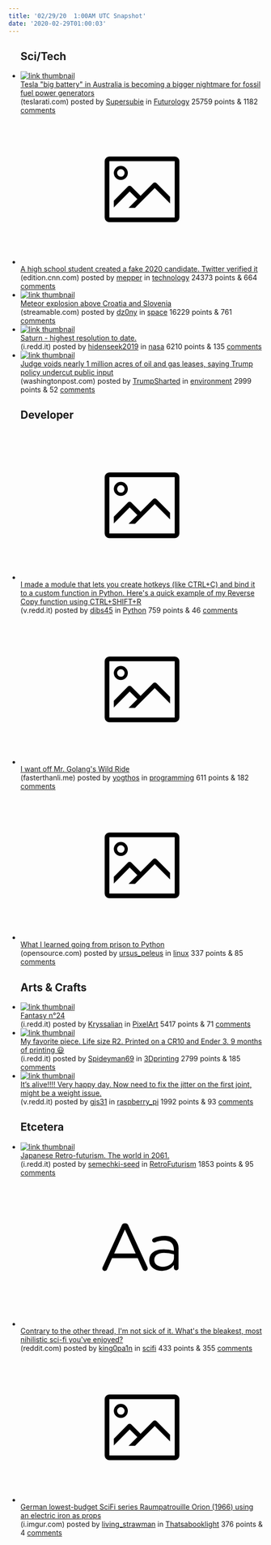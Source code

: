 ```yaml
---
title: '02/29/20  1:00AM UTC Snapshot'
date: '2020-02-29T01:00:03'
---
```

<ul>
<h2>Sci/Tech</h2>

<li><a href='https://www.teslarati.com/tesla-big-battery-hornsdale-australia-cost-savings/'><img src='https://b.thumbs.redditmedia.com/CPRS2Ad7Gfyo_YBnay_8zTUpTRfyqZWu0mxh0eU5NGs.jpg' alt='link thumbnail'></a><div><div class='linkTitle'><a href='https://www.teslarati.com/tesla-big-battery-hornsdale-australia-cost-savings/'>Tesla "big battery" in Australia is becoming a bigger nightmare for fossil fuel power generators</a></div>(teslarati.com) posted by <a href='https://www.reddit.com/user/Supersubie'>Supersubie</a> in <a href='https://www.reddit.com/r/Futurology'>Futurology</a> 25759 points & 1182 <a href='https://www.reddit.com/r/Futurology/comments/fasowu/tesla_big_battery_in_australia_is_becoming_a/'>comments</a></div></li>

<li><a href='https://edition.cnn.com/2020/02/28/tech/fake-twitter-candidate-2020/index.html'><svg version='1.1' viewBox='-34 -14 104 64' preserveAspectRatio='xMidYMid meet' xmlns='http://www.w3.org/2000/svg' xmlns:xlink='http://www.w3.org/1999/xlink'>
    <title>link thumbnail</title>
    <path d='M32,4H4A2,2,0,0,0,2,6V30a2,2,0,0,0,2,2H32a2,2,0,0,0,2-2V6A2,2,0,0,0,32,4ZM4,30V6H32V30Z'></path>
    <path d='M8.92,14a3,3,0,1,0-3-3A3,3,0,0,0,8.92,14Zm0-4.6A1.6,1.6,0,1,1,7.33,11,1.6,1.6,0,0,1,8.92,9.41Z'></path>
    <path d='M22.78,15.37l-5.4,5.4-4-4a1,1,0,0,0-1.41,0L5.92,22.9v2.83l6.79-6.79L16,22.18l-3.75,3.75H15l8.45-8.45L30,24V21.18l-5.81-5.81A1,1,0,0,0,22.78,15.37Z'></path>
    </svg></a><div><div class='linkTitle'><a href='https://edition.cnn.com/2020/02/28/tech/fake-twitter-candidate-2020/index.html'>A high school student created a fake 2020 candidate. Twitter verified it</a></div>(edition.cnn.com) posted by <a href='https://www.reddit.com/user/mepper'>mepper</a> in <a href='https://www.reddit.com/r/technology'>technology</a> 24373 points & 664 <a href='https://www.reddit.com/r/technology/comments/favczg/a_high_school_student_created_a_fake_2020/'>comments</a></div></li>

<li><a href='https://streamable.com/xkmhk'><img src='https://b.thumbs.redditmedia.com/mbalup5VKZDUcBxhOLzuo0OPvNqrVJc7J5aURGuPTuQ.jpg' alt='link thumbnail'></a><div><div class='linkTitle'><a href='https://streamable.com/xkmhk'>Meteor explosion above Croatia and Slovenia</a></div>(streamable.com) posted by <a href='https://www.reddit.com/user/dz0ny'>dz0ny</a> in <a href='https://www.reddit.com/r/space'>space</a> 16229 points & 761 <a href='https://www.reddit.com/r/space/comments/fauzbx/meteor_explosion_above_croatia_and_slovenia/'>comments</a></div></li>

<li><a href='https://i.redd.it/3ah3s7zjtmj41.jpg'><img src='https://b.thumbs.redditmedia.com/1bD-NmP-5kDzvGz8Hzafqnn-dcByRr1qjZGSbH7pJ3c.jpg' alt='link thumbnail'></a><div><div class='linkTitle'><a href='https://i.redd.it/3ah3s7zjtmj41.jpg'>Saturn - highest resolution to date.</a></div>(i.redd.it) posted by <a href='https://www.reddit.com/user/hidenseek2019'>hidenseek2019</a> in <a href='https://www.reddit.com/r/nasa'>nasa</a> 6210 points & 135 <a href='https://www.reddit.com/r/nasa/comments/fas3oy/saturn_highest_resolution_to_date/'>comments</a></div></li>

<li><a href='https://www.washingtonpost.com/climate-environment/2020/02/27/judge-voids-nearly-1-million-acres-oil-gas-leases-saying-trump-policy-undercut-public-input/'><img src='https://b.thumbs.redditmedia.com/2iCdYaPidVfxaaHUJiJd1n-0gqD3QQfZM4WIN8UMFjU.jpg' alt='link thumbnail'></a><div><div class='linkTitle'><a href='https://www.washingtonpost.com/climate-environment/2020/02/27/judge-voids-nearly-1-million-acres-oil-gas-leases-saying-trump-policy-undercut-public-input/'>Judge voids nearly 1 million acres of oil and gas leases, saying Trump policy undercut public input</a></div>(washingtonpost.com) posted by <a href='https://www.reddit.com/user/TrumpSharted'>TrumpSharted</a> in <a href='https://www.reddit.com/r/environment'>environment</a> 2999 points & 52 <a href='https://www.reddit.com/r/environment/comments/fap2yg/judge_voids_nearly_1_million_acres_of_oil_and_gas/'>comments</a></div></li>

<h2>Developer</h2>

<li><a href='https://v.redd.it/iiraxb201oj41'><svg version='1.1' viewBox='-34 -14 104 64' preserveAspectRatio='xMidYMid meet' xmlns='http://www.w3.org/2000/svg' xmlns:xlink='http://www.w3.org/1999/xlink'>
    <title>link thumbnail</title>
    <path d='M32,4H4A2,2,0,0,0,2,6V30a2,2,0,0,0,2,2H32a2,2,0,0,0,2-2V6A2,2,0,0,0,32,4ZM4,30V6H32V30Z'></path>
    <path d='M8.92,14a3,3,0,1,0-3-3A3,3,0,0,0,8.92,14Zm0-4.6A1.6,1.6,0,1,1,7.33,11,1.6,1.6,0,0,1,8.92,9.41Z'></path>
    <path d='M22.78,15.37l-5.4,5.4-4-4a1,1,0,0,0-1.41,0L5.92,22.9v2.83l6.79-6.79L16,22.18l-3.75,3.75H15l8.45-8.45L30,24V21.18l-5.81-5.81A1,1,0,0,0,22.78,15.37Z'></path>
    </svg></a><div><div class='linkTitle'><a href='https://v.redd.it/iiraxb201oj41'>I made a module that lets you create hotkeys (like CTRL+C) and bind it to a custom function in Python. Here's a quick example of my Reverse Copy function using CTRL+SHIFT+R</a></div>(v.redd.it) posted by <a href='https://www.reddit.com/user/dibs45'>dibs45</a> in <a href='https://www.reddit.com/r/Python'>Python</a> 759 points & 46 <a href='https://www.reddit.com/r/Python/comments/faumny/i_made_a_module_that_lets_you_create_hotkeys_like/'>comments</a></div></li>

<li><a href='https://fasterthanli.me/blog/2020/i-want-off-mr-golangs-wild-ride/'><svg version='1.1' viewBox='-34 -14 104 64' preserveAspectRatio='xMidYMid meet' xmlns='http://www.w3.org/2000/svg' xmlns:xlink='http://www.w3.org/1999/xlink'>
    <title>link thumbnail</title>
    <path d='M32,4H4A2,2,0,0,0,2,6V30a2,2,0,0,0,2,2H32a2,2,0,0,0,2-2V6A2,2,0,0,0,32,4ZM4,30V6H32V30Z'></path>
    <path d='M8.92,14a3,3,0,1,0-3-3A3,3,0,0,0,8.92,14Zm0-4.6A1.6,1.6,0,1,1,7.33,11,1.6,1.6,0,0,1,8.92,9.41Z'></path>
    <path d='M22.78,15.37l-5.4,5.4-4-4a1,1,0,0,0-1.41,0L5.92,22.9v2.83l6.79-6.79L16,22.18l-3.75,3.75H15l8.45-8.45L30,24V21.18l-5.81-5.81A1,1,0,0,0,22.78,15.37Z'></path>
    </svg></a><div><div class='linkTitle'><a href='https://fasterthanli.me/blog/2020/i-want-off-mr-golangs-wild-ride/'>I want off Mr. Golang's Wild Ride</a></div>(fasterthanli.me) posted by <a href='https://www.reddit.com/user/yogthos'>yogthos</a> in <a href='https://www.reddit.com/r/programming'>programming</a> 611 points & 182 <a href='https://www.reddit.com/r/programming/comments/faxlva/i_want_off_mr_golangs_wild_ride/'>comments</a></div></li>

<li><a href='https://opensource.com/article/20/1/prison-to-python'><svg version='1.1' viewBox='-34 -14 104 64' preserveAspectRatio='xMidYMid meet' xmlns='http://www.w3.org/2000/svg' xmlns:xlink='http://www.w3.org/1999/xlink'>
    <title>link thumbnail</title>
    <path d='M32,4H4A2,2,0,0,0,2,6V30a2,2,0,0,0,2,2H32a2,2,0,0,0,2-2V6A2,2,0,0,0,32,4ZM4,30V6H32V30Z'></path>
    <path d='M8.92,14a3,3,0,1,0-3-3A3,3,0,0,0,8.92,14Zm0-4.6A1.6,1.6,0,1,1,7.33,11,1.6,1.6,0,0,1,8.92,9.41Z'></path>
    <path d='M22.78,15.37l-5.4,5.4-4-4a1,1,0,0,0-1.41,0L5.92,22.9v2.83l6.79-6.79L16,22.18l-3.75,3.75H15l8.45-8.45L30,24V21.18l-5.81-5.81A1,1,0,0,0,22.78,15.37Z'></path>
    </svg></a><div><div class='linkTitle'><a href='https://opensource.com/article/20/1/prison-to-python'>What I learned going from prison to Python</a></div>(opensource.com) posted by <a href='https://www.reddit.com/user/ursus_peleus'>ursus_peleus</a> in <a href='https://www.reddit.com/r/linux'>linux</a> 337 points & 85 <a href='https://www.reddit.com/r/linux/comments/faw0zz/what_i_learned_going_from_prison_to_python/'>comments</a></div></li>

<h2>Arts & Crafts</h2>

<li><a href='https://i.redd.it/ndyum802eoj41.gif'><img src='https://b.thumbs.redditmedia.com/YSEYYSfq6uwgyk82U4tlD96nHsYR7y0HtU4SoQVAUoE.jpg' alt='link thumbnail'></a><div><div class='linkTitle'><a href='https://i.redd.it/ndyum802eoj41.gif'>Fantasy n°24</a></div>(i.redd.it) posted by <a href='https://www.reddit.com/user/Kryssalian'>Kryssalian</a> in <a href='https://www.reddit.com/r/PixelArt'>PixelArt</a> 5417 points & 71 <a href='https://www.reddit.com/r/PixelArt/comments/favkbi/fantasy_n24/'>comments</a></div></li>

<li><a href='https://i.redd.it/agju4pxn5oj41.jpg'><img src='https://b.thumbs.redditmedia.com/1oF6K2J6KFd2vRA0_TnPO4NmsaQPYV61etgQc_-_ErA.jpg' alt='link thumbnail'></a><div><div class='linkTitle'><a href='https://i.redd.it/agju4pxn5oj41.jpg'>My favorite piece. Life size R2. Printed on a CR10 and Ender 3. 9 months of printing 😃</a></div>(i.redd.it) posted by <a href='https://www.reddit.com/user/Spideyman69'>Spideyman69</a> in <a href='https://www.reddit.com/r/3Dprinting'>3Dprinting</a> 2799 points & 185 <a href='https://www.reddit.com/r/3Dprinting/comments/fauxiu/my_favorite_piece_life_size_r2_printed_on_a_cr10/'>comments</a></div></li>

<li><a href='https://v.redd.it/ywco1crdylj41'><img src='https://b.thumbs.redditmedia.com/nS1hKkudx-YbslSwapmTrs11i163e457UVup9GdtKZQ.jpg' alt='link thumbnail'></a><div><div class='linkTitle'><a href='https://v.redd.it/ywco1crdylj41'>It’s alive!!!! Very happy day. Now need to fix the jitter on the first joint, might be a weight issue.</a></div>(v.redd.it) posted by <a href='https://www.reddit.com/user/gjs31'>gjs31</a> in <a href='https://www.reddit.com/r/raspberry_pi'>raspberry_pi</a> 1992 points & 93 <a href='https://www.reddit.com/r/raspberry_pi/comments/faqf1m/its_alive_very_happy_day_now_need_to_fix_the/'>comments</a></div></li>

<h2>Etcetera</h2>

<li><a href='https://i.redd.it/s7ufa3tunnj41.jpg'><img src='https://a.thumbs.redditmedia.com/CJyk-nFbJnTGezVuZF4_sC0aCsUNQaVMipSRhKOsXp4.jpg' alt='link thumbnail'></a><div><div class='linkTitle'><a href='https://i.redd.it/s7ufa3tunnj41.jpg'>Japanese Retro-futurism. The world in 2061.</a></div>(i.redd.it) posted by <a href='https://www.reddit.com/user/semechki-seed'>semechki-seed</a> in <a href='https://www.reddit.com/r/RetroFuturism'>RetroFuturism</a> 1853 points & 95 <a href='https://www.reddit.com/r/RetroFuturism/comments/fatq7o/japanese_retrofuturism_the_world_in_2061/'>comments</a></div></li>

<li><a href='https://www.reddit.com/r/scifi/comments/fauqfm/contrary_to_the_other_thread_im_not_sick_of_it/'><svg version='1.1' viewBox='-34 -12 104 64' preserveAspectRatio='xMidYMid slice' xmlns='http://www.w3.org/2000/svg' xmlns:xlink='http://www.w3.org/1999/xlink'>
    <title>text link thumbnail</title>
    <path d='M12.19,8.84a1.45,1.45,0,0,0-1.4-1h-.12a1.46,1.46,0,0,0-1.42,1L1.14,26.56a1.29,1.29,0,0,0-.14.59,1,1,0,0,0,1,1,1.12,1.12,0,0,0,1.08-.77l2.08-4.65h11l2.08,4.59a1.24,1.24,0,0,0,1.12.83,1.08,1.08,0,0,0,1.08-1.08,1.64,1.64,0,0,0-.14-.57ZM6.08,20.71l4.59-10.22,4.6,10.22Z'>
    </path>
    <path d='M32.24,14.78A6.35,6.35,0,0,0,27.6,13.2a11.36,11.36,0,0,0-4.7,1,1,1,0,0,0-.58.89,1,1,0,0,0,.94.92,1.23,1.23,0,0,0,.39-.08,8.87,8.87,0,0,1,3.72-.81c2.7,0,4.28,1.33,4.28,3.92v.5a15.29,15.29,0,0,0-4.42-.61c-3.64,0-6.14,1.61-6.14,4.64v.05c0,2.95,2.7,4.48,5.37,4.48a6.29,6.29,0,0,0,5.19-2.48V26.9a1,1,0,0,0,1,1,1,1,0,0,0,1-1.06V19A5.71,5.71,0,0,0,32.24,14.78Zm-.56,7.7c0,2.28-2.17,3.89-4.81,3.89-1.94,0-3.61-1.06-3.61-2.86v-.06c0-1.8,1.5-3,4.2-3a15.2,15.2,0,0,1,4.22.61Z'>
    </path>
    </svg></a><div><div class='linkTitle'><a href='https://www.reddit.com/r/scifi/comments/fauqfm/contrary_to_the_other_thread_im_not_sick_of_it/'>Contrary to the other thread, I'm not sick of it. What's the bleakest, most nihilistic sci-fi you've enjoyed?</a></div>(reddit.com) posted by <a href='https://www.reddit.com/user/king0pa1n'>king0pa1n</a> in <a href='https://www.reddit.com/r/scifi'>scifi</a> 433 points & 355 <a href='https://www.reddit.com/r/scifi/comments/fauqfm/contrary_to_the_other_thread_im_not_sick_of_it/'>comments</a></div></li>

<li><a href='https://i.imgur.com/fMldZ7u.jpg'><svg version='1.1' viewBox='-34 -14 104 64' preserveAspectRatio='xMidYMid meet' xmlns='http://www.w3.org/2000/svg' xmlns:xlink='http://www.w3.org/1999/xlink'>
    <title>link thumbnail</title>
    <path d='M32,4H4A2,2,0,0,0,2,6V30a2,2,0,0,0,2,2H32a2,2,0,0,0,2-2V6A2,2,0,0,0,32,4ZM4,30V6H32V30Z'></path>
    <path d='M8.92,14a3,3,0,1,0-3-3A3,3,0,0,0,8.92,14Zm0-4.6A1.6,1.6,0,1,1,7.33,11,1.6,1.6,0,0,1,8.92,9.41Z'></path>
    <path d='M22.78,15.37l-5.4,5.4-4-4a1,1,0,0,0-1.41,0L5.92,22.9v2.83l6.79-6.79L16,22.18l-3.75,3.75H15l8.45-8.45L30,24V21.18l-5.81-5.81A1,1,0,0,0,22.78,15.37Z'></path>
    </svg></a><div><div class='linkTitle'><a href='https://i.imgur.com/fMldZ7u.jpg'>German lowest-budget SciFi series Raumpatrouille Orion (1966) using an electric iron as props</a></div>(i.imgur.com) posted by <a href='https://www.reddit.com/user/living_strawman'>living_strawman</a> in <a href='https://www.reddit.com/r/Thatsabooklight'>Thatsabooklight</a> 376 points & 4 <a href='https://www.reddit.com/r/Thatsabooklight/comments/faxbf2/german_lowestbudget_scifi_series_raumpatrouille/'>comments</a></div></li>

</ul>

